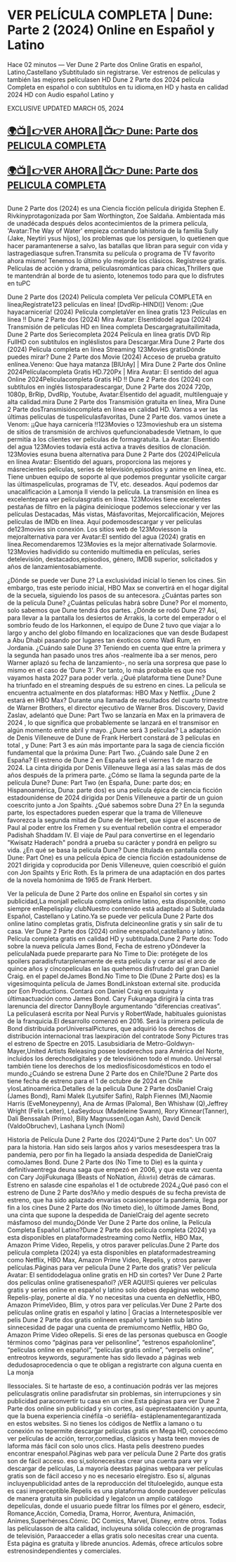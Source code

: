 # VER PELÍCULA COMPLETA | Dune: Parte 2 (2024) Online en Español y Latino

Hace 02 minutos — Ver Dune 2 Parte dos Online Gratis en español, Latino,Castellano ySubtitulado sin registrarse. Ver estrenos de películas y también las mejores películasen HD Dune 2 Parte dos 2024 película Completa en español o con subtítulos en tu idioma,en HD y hasta en calidad 2024 HD con Audio español Latino y

EXCLUSIVE UPDATED MARCH 05, 2024

<h2 class="heading-element" dir="auto"><a href="https://streamaxmovie.com/es/movie/693134/dune-parte-dos-git" rel="nofollow">🌍📺📱👉VER AHORA🔴📺👉 Dune: Parte dos PELICULA COMPLETA</a></h2>

<h2 class="heading-element" dir="auto"><a href="https://streamaxmovie.com/es/movie/693134/dune-parte-dos-git" rel="nofollow">🌍📺📱👉VER AHORA🔴📺👉 Dune: Parte dos PELICULA COMPLETA</a></h2>

<a href="https://streamaxmovie.com/es/movie/693134/dune-parte-dos-git" rel="nofollow"><img src="https://camo.githubusercontent.com/15786e5906b59b147064f232e20c72ab28618fa4cbf81b8f23f58fbc50995f60/68747470733a2f2f62616e676c617264696172792e636f6d2f77702d636f6e74656e742f75706c6f6164732f323032342f30312f6d6f76696568756268712e676966" alt="" style="max-width: 100%;"></a>

Dune 2 Parte dos (2024) es una Ciencia ficción película dirigida Stephen E. Rivkinyprotagonizada por Sam Worthington, Zoe Saldaña. Ambientada más de unadécada después delos acontecimientos de la primera película, 'Avatar:The Way of Water' empieza contando lahistoria de la familia Sully (Jake, Neytiri ysus hijos), los problemas que los persiguen, lo quetienen que hacer paramantenerse a salvo, las batallas que libran para seguir con vida y lastragediasque sufren.Transmita su película o programa de TV favorito ahora mismo! Tenemos lo último ylo mejorde los clásicos. Regístrese gratis. Películas de acción y drama, películasrománticas para chicas,Thrillers que te mantendrán al borde de tu asiento, lotenemos todo para que lo disfrutes en tuPC

Dune 2 Parte dos (2024) Película completa Ver película COMPLETA en línea¡Regístrate123 películas en línea! [DvdRip-HINDI]] Venom: ¡Que hayacarnicería! (2024) Película completaVer en línea gratis 123 Películas en línea !! Dune 2 Parte dos (2024) Mira Avatar: Elsentidodel agua (2024) Transmisión de películas HD en línea completa Descargagratuitailimitada, Dune 2 Parte dos Seriecompleta 2024 Película en línea gratis DVD Rip FullHD con subtítulos en ingléslistos para Descargar.Mira Dune 2 Parte dos (2024) Película completa en línea Streaming 123Movies gratisDónde puedes mirar? Dune 2 Parte dos Movie (2024) Acceso de prueba gratuito enlínea.Veneno: Que haya matanza [BlUrAy] | Mira Dune 2 Parte dos Online 2024Películacompleta Gratis HD.720Px | Mira Avatar: El sentido del agua Online 2024Películacompleta Gratis HD !! Dune 2 Parte dos (2024) con subtítulos en inglés listosparadescargar, Dune 2 Parte dos 2024 720p, 1080p, BrRip, DvdRip, Youtube, Avatar:Elsentido del aguadit, multilenguaje y alta calidad.mira Dune 2 Parte dos Transmisión gratuita en línea, Mira Dune 2 Parte dosTransmisióncompleta en línea en calidad HD. Vamos a ver las últimas películas de tuspelículasfavoritas, Dune 2 Parte dos. vamos únete a Venom: ¡¡Que haya carnicería !!123Movies o 123movieshub era un sistema de sitios de transmisión de archivos quefuncionabadesde Vietnam, lo que permitía a los clientes ver películas de formagratuita. La Avatar: Elsentido del agua 123Movies todavía está activa a través desitios de clonación. 123Movies esuna buena alternativa para Dune 2 Parte dos (2024)Película en línea Avatar: Elsentido del aguars, proporciona las mejores y másrecientes películas, series de televisión,episodios y anime en línea, etc. Tiene unbuen equipo de soporte al que podemos preguntar ysolicite cargar las últimaspelículas, programas de TV, etc. deseados. Aquí podemos dar unacalificación a Lamonja II viendo la película. La transmisión en línea es excelentepara ver películasgratis en línea. 123Movies tiene excelentes pestañas de filtro en la página deinicioque podemos seleccionar y ver las películas Destacadas, Más vistas, Másfavoritas, Mejorcalificación, Mejores películas de IMDb en línea. Aquí podemosdescargar y ver películas de123movies sin conexión. Los sitios web de 123Moviesson la mejoralternativa para ver Avatar:El sentido del agua (2024) gratis en línea.Recomendaremos 123Movies es la mejor alternativade Solarmovie. 123Movies hadividido su contenido multimedia en películas, series detelevisión, destacados,episodios, género, IMDB superior, solicitados y años de lanzamientosabiamente.

¿Dónde se puede ver Dune 2? La exclusividad inicial lo tienen los cines. Sin embargo, tras este periodo inicial, HBO Max se convertirá en el hogar digital de la secuela, siguiendo los pasos de su antecesora. ¿Cuántas partes son de la película Dune? ¿Cuántas películas habrá sobre Dune? Por el momento, solo sabemos que Dune tendrá dos partes. ¿Dónde se rodó Dune 2? Así, para llevar a la pantalla los desiertos de Arrakis, la corte del emperador o el sombrío feudo de los Harkonnen, el equipo de Dune 2 tuvo que viajar a lo largo y ancho del globo filmando en localizaciones que van desde Budapest a Abu Dhabi pasando por lugares tan éxoticos como Wadi Rum, en Jordania. ¿Cuándo sale Dune 3? Teniendo en cuenta que entre la primera y la segunda han pasado unos tres años -realmente iba a ser menos, pero Warner aplazó su fecha de lanzamiento-, no sería una sorpresa que pase lo mismo en el caso de 'Dune 3'. Por tanto, lo más probable es que nos vayamos hasta 2027 para poder verla. ¿Qué plataforma tiene Dune? Dune ha triunfado en el streaming después de su estreno en cines. La película se encuentra actualmente en dos plataformas: HBO Max y Netflix. ¿Dune 2 estará en HBO Max? Durante una llamada de resultados del cuarto trimestre de Warner Brothers, el director ejecutivo de Warner Bros. Discovery, David Zaslav, adelantó que Dune: Part Two se lanzaría en Max en la primavera de 2024 , lo que significa que probablemente se lanzará en el transmisor en algún momento entre abril y mayo. ¿Dune será 3 películas? La adaptación de Denis Villeneuve de Dune de Frank Herbert constará de 3 películas en total , y Dune: Part 3 es aún más importante para la saga de ciencia ficción fundamental que la próxima Dune: Part Two. ¿Cuándo sale Dune 2 en España? El estreno de Dune 2 en España será el viernes 1 de marzo de 2024. La cinta dirigida por Denis Villeneuve llega así a las salas más de dos años después de la primera parte. ¿Cómo se llama la segunda parte de la película Dune? Dune: Part Two (en España, Dune: parte dos; en Hispanoamérica, Duna: parte dos) es una película épica de ciencia ficción estadounidense de 2024 dirigida por Denis Villeneuve a partir de un guion coescrito junto a Jon Spaihts. ¿Qué sabemos sobre Duna 2? En la segunda parte, los espectadores pueden esperar que la trama de Villeneuve favorezca la segunda mitad de Dune de Herbert, que sigue el ascenso de Paul al poder entre los Fremen y su eventual rebelión contra el emperador Padishah Shaddam IV. El viaje de Paul para convertirse en el legendario "Kwisatz Haderach" pondrá a prueba su carácter y pondrá en peligro su vida. ¿En qué se basa la película Dune? Dune (titulada en pantalla como Dune: Part One) es una película épica de ciencia ficción estadounidense de 2021 dirigida y coproducida por Denis Villeneuve, quien coescribió el guión con Jon Spaihts y Eric Roth. Es la primera de una adaptación en dos partes de la novela homónima de 1965 de Frank Herbert. 

Ver la película de Dune 2 Parte dos online en Español sin cortes y sin publicidad,La monjaII pelicula completa online latino, esta disponible, como siempre enRepelisplay clubNuestro contenido está adaptado al Subtitulada Español, Castellano y Latino.Ya se puede ver película Dune 2 Parte dos online latino completas gratis, Disfruta delcineonline gratis y sin salir de tu casa. Ver Dune 2 Parte dos (2024) online enespañol,castellano y latino. Película completa gratis en calidad HD y subtitulada.Dune 2 Parte dos: Todo sobre la nueva película James Bond, Fecha de estreno yDóndever la películaNada puede prepararte para No Time to Die: protégete de los spoilers paradisfrutarplenamente de esta película y cerrar así el arco de quince años y cincopelículas en las quehemos disfrutado del gran Daniel Craig. en el papel deJames Bond.No Time to Die (Dune 2 Parte dos) es la vigesimoquinta película de James BondLinkstoan external site. producida por Eon Productions. Contará con Daniel Craig en suquinta y últimaactuación como James Bond. Cary Fukunaga dirigirá la cinta tras larenuncia del director DannyBoyle argumentando “diferencias creativas”. La películaserá escrita por Neal Purvis y RobertWade, habituales guionistas de la franquicia.El desarrollo comenzó en 2016. Será la primera película de Bond distribuida porUniversalPictures, que adquirió los derechos de distribución internacional tras laexpiración del contratode Sony Pictures tras el estreno de Spectre en 2015. Lasubsidiaria de Metro-Goldwyn-Mayer,United Artists Releasing posee losderechos para América del Norte, incluidos los derechosdigitales y de televisiónen todo el mundo. Universal también tiene los derechos de los mediosfísicosdomésticos en todo el mundo.¿Cuándo se estrena Dune 2 Parte dos en Chile?Dune 2 Parte dos tiene fecha de estreno para el 1 de octubre de 2024 en Chile ylosLatinoamérica.Detalles de la pelicula Dune 2 Parte dosDaniel Craig (James Bond), Rami Malek (Lyutsifer Safin), Ralph Fiennes (M),Naomie Harris (EveMoneypenny), Ana de Armas (Paloma), Ben Whishaw (Q),Jeffrey Wright (Felix Leiter), LéaSeydoux (Madeleine Swann), Rory Kinnear(Tanner), Dali Benssalah (Primo), Billy Magnussen(Logan Ash), David Dencik (ValdoObruchev), Lashana Lynch (Nomi)

Historia de Película Dune 2 Parte dos (2024)“Dune 2 Parte dos”: Un 007 para la historia. Han sido seis largos años y varios mesesdeespera tras la pandemia, pero por fin ha llegado la ansiada despedida de DanielCraig comoJames Bond. Dune 2 Parte dos (No Time to Die) es la quinta y definitivaentrega deuna saga que empezó en 2006, y que esta vez cuenta con Cary JojiFukunaga (Beasts of NoNation, สัปเหร่อ) detrás de cámaras. Estreno en salasde cine españolas el 1 de octubrede 2024.¿Qué pasó con el estreno de Dune 2 Parte dos?Año y medio después de su fecha prevista de estreno, que ha sido aplazado envarias ocasionespor la pandemia, llega por fin a los cines Dune 2 Parte dos (No timeto die), lo últimode James Bond, una cinta que supone la despedida de DanielCraig del agente secreto másfamoso del mundo¿Dónde Ver Dune 2 Parte dos online, la Película Completa Español Latino?Dune 2 Parte dos película completa (2024) ya esta disponibles en plataformadestreaming como Netflix, HBO Max, Amazon Prime Video, Repelis, y otros paraver películas.Dune 2 Parte dos película completa (2024) ya esta disponibles en plataformadestreaming como Netflix, HBO Max, Amazon Prime Video, Repelis, y otros paraver películas.Páginas para ver pelicula Dune 2 Parte dos gratis? Ver película Avatar: El sentidodelagua online gratis en HD sin cortes? Ver Dune 2 Parte dos películas online gratisenespañol? ¡VER AQUI!Si quieres ver películas gratis y series online en español y latino solo debes depáginas webcomo Repelis-play, ponerte al día. Y no necesitas una cuenta en deNetflix, HBO, Amazon PrimeVideo, Blim, y otros para ver películas.Ver Dune 2 Parte dos películas online gratis en español y latino | Gracias a Internetesposible ver pelis Dune 2 Parte dos gratis onlineen español y también sub latino sinnecesidad de pagar una cuenta de premiumcomo Netflix, HBO Go, Amazon Prime Video oRepelis. Si eres de las personas quebusca en Google términos como “páginas para ver pelisonline”, “estrenos españolonline”, “películas online en español”, “películas gratis online”, “verpelis online”, entreotros keywords, seguramente has sido llevado a páginas web dedudosaprocedencia o que te obligan a registrarte con alguna cuenta en La monja

IIessociales. Si te hartaste de eso, a continuación podrás ver las mejores películasgratis online paradisfrutar sin problemas, sin interrupciones y sin publicidad paraconvertir tu casa en un cine.Esta páginas para ver Dune 2 Parte dos online sin publicidad y sin cortes, así queprestaatención y apunta, que la buena experiencia cinéfila -o seriéfila- estáplenamentegarantizada en estos websites. Si no tienes los códigos de Netflix a lamano o tu conexión no tepermite descargar películas gratis en Mega HD, conocecómo ver películas de acción, terror,comedias, clásicos y hasta teen movies de laforma más fácil con solo unos clics. Hasta pelis deestreno puedes encontrar enespañol.Páginas web para ver película Dune 2 Parte dos gratis son de fácil acceso. eso sí,solonecesitas crear una cuenta para ver y descargar de películas, La mayoría deestas páginas webpara ver películas gratis son de fácil acceso y no es necesario elregistro. Eso sí, algunas incluyenpublicidad antes de la reproducción del títuloelegido, aunque esta es casi imperceptible.Repelis es una plataforma donde puedesver películas de manera gratuita sin publicidad y legalcon un amplio catálogo depelículas, donde el usuario puede filtrar los filmes por el género, esdecir, Romance,Acción, Comedia, Drama, Horror, Aventura, Animación, Animes,Superhéroes.Cómic. DC Comics, Marvel, Disney, entre otros. Todas las películasson de alta calidad, incluyeuna sólida colección de programas de televisión, Paraacceder a ellas gratis solo necesitas crear una cuenta. Esta página es gratuita y librede anuncios. Además, ofrece artículos sobre estrenosindependientes y comerciales.
